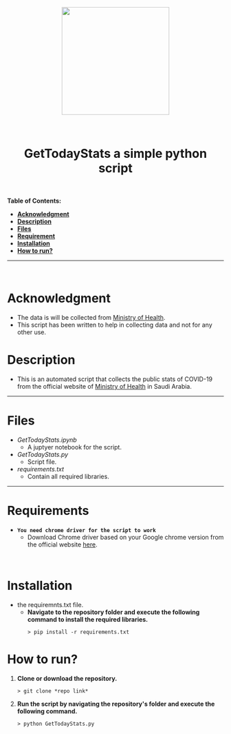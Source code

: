 <div style="text-align: center;">
	<img src="https://ajel.sa/english/wp-content/uploads/2020/03/Saudi-Arabias-Ministry-of-Health-Announces-Recovery-of-Three-COVID-19-Cases.png" width="250">
</div>

<br>
<br>

<h1 style="text-align:center"> GetTodayStats a simple python script</h1>

<br>

**Table of Contents:**

- [**Acknowledgment**](#Acknowledgment)
- [**Description**](#Description)
- [**Files**](#**Files**)
- [**Requirement**](#Requirement)
- [**Installation**](#Installation)
- [**How to run?**](#Installation)

---
<br>

# Acknowledgment
- The data is will be collected from [Ministry of Health](https://www.moh.gov.sa/).
- This script has been written to help in collecting data and not for any other use.

# **Description**
- This is an automated script that collects the public stats of COVID-19 from the official website of [Ministry of Health](https://www.moh.gov.sa/) in Saudi Arabia.

---

# **Files**
 - _GetTodayStats.ipynb_
 	- A juptyer notebook for the script.
 - _GetTodayStats.py_
 	- Script file.
 - _requirements.txt_
 	- Contain all required libraries.

---

# **Requirements**
- **`You need chrome driver for the script to work`**
	- Download Chrome driver based on your Google chrome version from the official website [here](https://chromedriver.chromium.org/downloads).

<br>

# **Installation**

-  the requiremnts.txt file.
	- **Navigate to the repository folder and execute the following command to install the required libraries.**
		```console
		> pip install -r requirements.txt
		```


# **How to run?**

1. **Clone or download the repository.**
	```conslole
	> git clone *repo link*
	```
2. **Run the script by navigating the repository's folder and execute the following command.**
	```console
	> python GetTodayStats.py
	```
<br>


